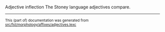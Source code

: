 Adjective inflection
The Stoney language adjectives compare.

* * *

<small>This (part of) documentation was generated from [src/fst/morphology/affixes/adjectives.lexc](https://github.com/giellalt/lang-sto/blob/main/src/fst/morphology/affixes/adjectives.lexc)</small>
